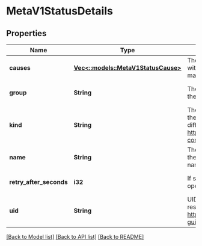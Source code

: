 # MetaV1StatusDetails

## Properties
Name | Type | Description | Notes
------------ | ------------- | ------------- | -------------
**causes** | [**Vec<::models::MetaV1StatusCause>**](io.k8s.apimachinery.pkg.apis.meta.v1.StatusCause.md) | The Causes array includes more details associated with the StatusReason failure. Not all StatusReasons may provide detailed causes. | [optional] [default to null]
**group** | **String** | The group attribute of the resource associated with the status StatusReason. | [optional] [default to null]
**kind** | **String** | The kind attribute of the resource associated with the status StatusReason. On some operations may differ from the requested resource Kind. More info: https://git.k8s.io/community/contributors/devel/api-conventions.md#types-kinds | [optional] [default to null]
**name** | **String** | The name attribute of the resource associated with the status StatusReason (when there is a single name which can be described). | [optional] [default to null]
**retry_after_seconds** | **i32** | If specified, the time in seconds before the operation should be retried. | [optional] [default to null]
**uid** | **String** | UID of the resource. (when there is a single resource which can be described). More info: http://kubernetes.io/docs/user-guide/identifiers#uids | [optional] [default to null]

[[Back to Model list]](../README.md#documentation-for-models) [[Back to API list]](../README.md#documentation-for-api-endpoints) [[Back to README]](../README.md)


